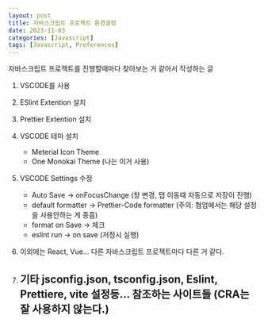 ```yaml
---
layout: post
title: 자바스크립트 프로젝트 환경설정
date: 2023-11-03
categories: [Javascript]
tags: [Javascript, Preferences]
---
```


자바스크립트 프로젝트를 진행할때마다 찾아보는 거 같아서 작성하는 글

1. VSCODE를 사용
2. ESlint Extention 설치
3. Prettier Extention 설치
4. VSCODE 테마 설치
   - Meterial Icon Theme
   - One Monokai Theme (나는 이거 사용)
5. VSCODE Settings 수정

   - Auto Save -> onFocusChange (창 변경, 탭 이동때 자동으로 저장이 진행)
   - default formatter -> Prettier-Code formatter (주의: 협업에서는 해당 설정을 사용안하는 게 종흠)
   - format on Save -> 체크
   - eslint run -> on save (저정시 실행)

6. 이외에는 React, Vue... 다른 자바스크립트 프로젝트마다 다른 거 같다.
7. 기타 jsconfig.json, tsconfig.json, Eslint, Prettiere, vite 설정등... 참조하는 사이트들 (CRA는 잘 사용하지 않는다.)
   -
